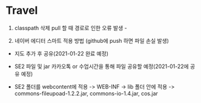 # Travel

1. classpath 삭제 pull 할 때 경로로 인한 오류 발생 -

2. 네이버 에디터 스마트 적용 방법 (github에 push 하면 파일 손실 발생)
- 지도 추가 후 공유(2021-01-22 완료 예정)

- SE2 파일 및 jar 카카오톡 or 수업시간을 통해 파일 공유할 예정(2021-01-22에 공유 예정)

- SE2 폴더를 webcontent에 적용 -> WEB-INF -> lib 폴더 안에 적용 -> commons-fileupoad-1.2.2.jar, commons-io-1.4.jar, cos.jar
  
